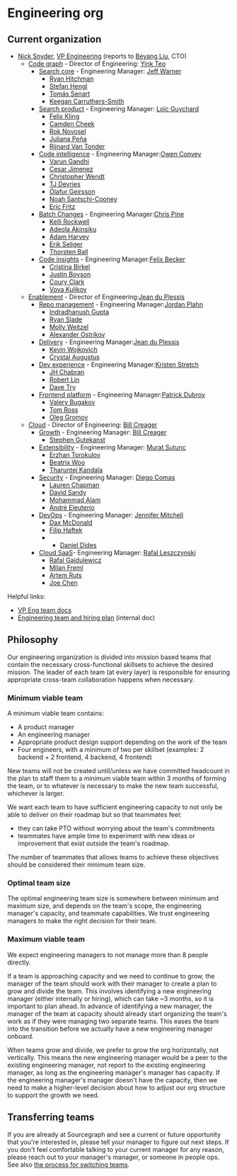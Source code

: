 # Engineering org

## Current organization

- [Nick Snyder](index.md#nick-snyder), [VP Engineering](../roles/index.md#vp-engineering) (reports to [Beyang Liu](../../../../team/index.md#beyang-liu), CTO)
  - [Code graph](../code-graph/index.md) - Director of Engineering: [Yink Teo](../../../../team/index.md#yink-teo)
    - [Search core](../code-graph/search/core.md) - Engineering Manager: [Jeff Warner](../../../../team/index.md#jeff-warner)
      - [Ryan Hitchman](../../../../team/index.md#ryan-hitchman)
      - [Stefan Hengl](../../../../team/index.md#stefan-hengl)
      - [Tomás Senart](../../../../team/index.md#tomás-senart)
      - [Keegan Carruthers-Smith](../../../../team/index.md#keegan-carruthers-smith)
    - [Search product](../code-graph/search/product.md) - Engineering Manager: [Loïc Guychard](../../../../team/index.md#loïc-guychard)
      - [Felix Kling](../../../../team/index.md#felix-kling)
      - [Camden Cheek](../../../../team/index.md#camden-cheek)
      - [Rok Novosel](../../../../team/index.md#rok-novosel)
      - [Juliana Peña](../../../../team/index.md#juliana-peña)
      - [Rijnard Van Tonder](../../../../team/index.md#rijnard-van-tonder)
    - [Code intelligence](../code-graph/code-intelligence/index.md) - Engineering Manager:[Owen Convey](../../../../team/index.md#owen-convey)
      - [Varun Gandhi](../../../../team/index.md#varun-gandhi)
      - [Cesar Jimenez](../../../../team/index.md#cesar-jimenez)
      - [Christopher Wendt](../../../../team/index.md#christopher-wendt)
      - [TJ Devries](../../../../team/index.md#tj-devries)
      - [Ólafur Geirsson](../../../../team/index.md#ólafur-páll-geirsson)
      - [Noah Santschi-Cooney](../../../../team/index.md#noah-santschi-cooney)
      - [Eric Fritz](../../../../team/index.md#eric-fritz)
    - [Batch Changes](../code-graph/batch-changes/index.md) - Engineering Manager:[Chris Pine](../../../../team/index.md#chris-pine)
      - [Kelli Rockwell](../../../../team/index.md#kelli-rockwell)
      - [Adeola Akinsiku](../../../../team/index.md#adeola-akinsiku)
      - [Adam Harvey](../../../../team/index.md#adam-harvey)
      - [Erik Seliger](../../../../team/index.md#erik-seliger)
      - [Thorsten Ball](../../../../team/index.md#thorsten-ball)
    - [Code insights](../code-graph/code-insights/index.md) - Engineering Manager:[Felix Becker](../../../../team/index.md#felix-becker)
      - [Cristina Birkel](../../../../team/index.md#cristina-birkel)
      - [Justin Boyson](../../../../team/index.md#justin-boyson)
      - [Coury Clark](../../../../team/index.md#coury-clark)
      - [Vova Kulikov](../../../../team/index.md#vova-kulikov)
  - [Enablement](../enablement/index.md) - Director of Engineering:[Jean du Plessis](../../../../team/index.md#jean-du-plessis)
    - [Repo management](../enablement/repo-management/index.md) - Engineering Manager:[Jordan Plahn](../../../../team/index.md#jordan-plahn)
      - [Indradhanush Gupta](../../../../team/index.md#indradhanush-gupta)
      - [Ryan Slade](../../../../team/index.md#ryan-slade)
      - [Molly Weitzel](../../../../team/index.md#molly-weitzel)
      - [Alexander Ostrikov](../../../../team/index.md#alexander-ostrikov)
    - [Delivery](../enablement/delivery/index.md) - Engineering Manager:[Jean du Plessis](../../../../team/index.md#jean-du-plessis)
      - [Kevin Wojkovich](../../../../team/index.md#kevin-wojkovich)
      - [Crystal Augustus](../../../../team/index.md#crystal-augustus)
    - [Dev experience](../enablement/dev-experience/index.md) - Engineering Manager:[Kristen Stretch](../../../../team/index.md#kristen-stretch)
      - [JH Chabran](../../../../team/index.md#jh-chabran)
      - [Robert Lin](../../../../team/index.md#robert-lin)
      - [Dave Try](../../../../team/index.md#dave-try)
    - [Frontend platform](../enablement/frontend-platform/index.md) - Engineering Manager:[Patrick Dubroy](../../../../team/index.md#patrick-dubroy)
      - [Valery Bugakov](../../../../team/index.md#valery-bugakov)
      - [Tom Ross](../../../../team/index.md#tom-ross)
      - [Oleg Gromov](../../../../team/index.md#oleg-gromov)
  - [Cloud](../cloud/index.md) - Director of Engineering: [Bill Creager](../../../../team/index.md#bill-creager)
    - [Growth](../cloud/growth/index.md) - Engineering Manager: [Bill Creager](../../../../team/index.md#bill-creager)
      - [Stephen Gutekanst](../../../../team/index.md#stephen-gutekanst)
    - [Extensibility](../cloud/extensibility/index.md) - Engineering Manager: [Murat Sutunc](../../../../team/index.md#murat-sutunc)
      - [Erzhan Torokulov](../../../../team/index.md#erzhan-torokulov)
      - [Beatrix Woo](../../../../team/index.md#beatrix-woo)
      - [Tharuntej Kandala](../../../../team/index.md#tharuntej-kandala)
    - [Security](../cloud/security/index.md) - Engineering Manager: [Diego Comas](../../../../team/index.md#diego-comas)
      - [Lauren Chapman](../../../../team/index.md#lauren-chapman)
      - [David Sandy](../../../../team/index.md#david-sandy)
      - [Mohammad Alam](../../../../team/index.md#mohammad-umer-alam)
      - [André Eleuterio](../../../../team/index.md#andré-eleuterio)
    - [DevOps](../cloud/devops/index.md) - Engineering Manager: [Jennifer Mitchell](../../../../team/index.md#jennifer-mitchell)
      - [Dax McDonald](../../../../team/index.md#dax-mcdonald)
      - [Filip Haftek](../../../../team/index.md#filip-haftek)
      - - [Daniel Dides](../../../team/index.md#daniel-dides)
    - [Cloud SaaS](../cloud/saas/index.md)- Engineering Manager: [Rafal Leszczynski](../../../../team/index.md#rafal-leszczynski)
      - [Rafal Gajdulewicz](../../../../team/index.md#rafal-gajdulewicz)
      - [Milan Freml](../../../../team/index.md#mila-freml)
      - [Artem Ruts](../../../../team/index.md#artem-ruts)
      - [Joe Chen](../../../../team/index.md#joe-chen)

Helpful links:

- [VP Eng team docs](../vpe/index.md)
- [Engineering team and hiring plan](https://docs.google.com/spreadsheets/d/1CIQYQDN2KFyHMmPEx3FqubapyXyapFp0B_DoDJtWvm8/edit#gid=0) (internal doc)

## Philosophy

Our engineering organization is divided into mission based teams that contain the necessary cross-functional skillsets to achieve the desired mission. The leader of each team (at every layer) is responsible for ensuring appropriate cross-team collaboration happens when necessary.

### Minimum viable team

A minimum viable team contains:

- A product manager
- An engineering manager
- Appropriate product design support depending on the work of the team
- Four engineers, with a minimum of two per skillset (examples: 2 backend + 2 frontend, 4 backend, 4 frontend)

New teams will not be created until/unless we have committed headcount in the plan to staff them to a minimum viable team within 3 months of forming the team, or to whatever is necessary to make the new team successful, whichever is larger.

We want each team to have sufficient engineering capacity to not only be able to deliver on their roadmap but so that teammates feel:

- they can take PTO without worrying about the team's commitments
- teammates have ample time to experiment with new ideas or improvement that exist outside the team's roadmap.

The number of teammates that allows teams to achieve these objectives should be considered their minimum team size.

### Optimal team size

The optimal engineering team size is somewhere between minimum and maximum size, and depends on the team's scope, the engineering manager's capacity, and teammate capabilities. We trust engineering managers to make the right decision for their team.

### Maximum viable team

We expect engineering managers to not manage more than 8 people directly.

If a team is approaching capacity and we need to continue to grow, the manager of the team should work with their manager to create a plan to grow and divide the team. This involves identifying a new engineering manager (either internally or hiring), which can take ~3 months, so it is important to plan ahead. In advance of identifying a new manager, the manager of the team at capacity should already start organizing the team's work as if they were managing two separate teams. This eases the team into the transition before we actually have a new engineering manager onboard.

When teams grow and divide, we prefer to grow the org horizontally, not vertically. This means the new engineering manager would be a peer to the existing engineering manager, not report to the existing engineering manager, as long as the engineering manager's manager has capacity. If the engineering manager's manager doesn't have the capacity, then we need to make a higher-level decision about how to adjust our org structure to support the growth we need.

## Transferring teams

If you are already at Sourcegraph and see a current or future opportunity that you're interested in, please tell your manager to figure out next steps. If you don't feel comfortable talking to your current manager for any reason, please reach out to your manager's manager, or someone in people ops. See also [the process for switching teams](../../../../company-info-and-process/working-at-sourcegraph/switching-teams.md).
